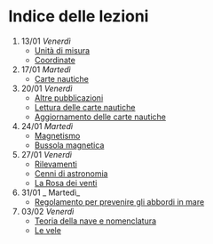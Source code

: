 # Indice delle lezioni

1. 13/01 _Venerdì_
    - [Unità di misura](01-unita-di-misura.md)
    - [Coordinate](01-coordinate.md)
1. 17/01 _Martedì_
    - [Carte nautiche](02-carte-nautiche.md)
1. 20/01 _Venerdì_
    - [Altre pubblicazioni](03-pubblicazioni.md)
    - [Lettura delle carte nautiche](03-carte-nautiche.md)
    - [Aggiornamento delle carte nautiche](03-aggiornamento-carte.md)
1. 24/01 _Martedì_
    - [Magnetismo](04-magnetismo.md)
    - [Bussola magnetica](04-bussola.md)
1. 27/01 _Venerdì_
    - [Rilevamenti](05-rilevamenti.md)
    - [Cenni di astronomia](05-astronomia.md)
    - [La Rosa dei venti](05-rosa.md)
1. 31/01 _ Martedì_
    - [Regolamento per prevenire gli abbordi in mare](06-colreg.md)
1. 03/02 _Venerdì_
    - [Teoria della nave e nomenclatura](07-teoria-nave.md)
    - [Le vele](07-vela.md)
